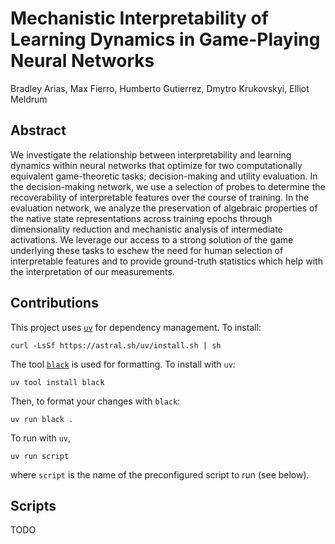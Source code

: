 # Mechanistic Interpretability of Learning Dynamics in Game-Playing Neural Networks

Bradley Arias, Max Fierro, Humberto Gutierrez, Dmytro Krukovskyi, Elliot Meldrum

## Abstract

We investigate the relationship between interpretability and learning dynamics within neural networks that optimize for two computationally equivalent game-theoretic tasks; decision-making and utility evaluation. In the decision-making network, we use a selection of probes to determine the recoverability of interpretable features over the course of training. In the evaluation network, we analyze the preservation of algebraic properties of the native state representations across training epochs through dimensionality reduction and mechanistic analysis of intermediate activations. We leverage our access to a strong solution of the game underlying these tasks to eschew the need for human selection of interpretable features and to provide ground-truth statistics which help with the interpretation of our measurements.

## Contributions

This project uses [`uv`](https://github.com/astral-sh/uv) for dependency management. To install:

```
curl -LsSf https://astral.sh/uv/install.sh | sh
```

The tool [`black`](https://github.com/psf/black) is used for formatting. To install with `uv`:

```
uv tool install black
```

Then, to format your changes with `black`:

```
uv run black .
```

To run with `uv`,

```
uv run script
```

where `script` is the name of the preconfigured script to run (see below).

## Scripts

TODO
